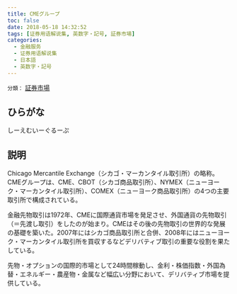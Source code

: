 ```yaml
---
title: CMEグループ
toc: false
date: 2018-05-18 14:32:52
tags: [证券用语解说集, 英数字・記号, 証券市場]
categories:
  - 金融服务
  - 证券用语解说集
  - 日本語
  - 英数字・記号
---
```


`分類：` [証券市場](/tags/証券市場/)

## ひらがな

しーえむいーぐるーぷ

## 説明

Chicago Mercantile Exchange（シカゴ・マーカンタイル取引所）の略称。CMEグループは、CME、CBOT（シカゴ商品取引所）、NYMEX（ニューヨーク・マーカンタイル取引所）、COMEX（ニューヨーク商品取引所）の4つの主要取引所で構成されている。

金融先物取引は1972年、CMEに国際通貨市場を発足させ、外国通貨の先物取引（＝先渡し取引）をしたのが始まり。CMEはその後の先物取引の世界的な発展の基礎を築いた。2007年にはシカゴ商品取引所と合併、2008年にはニューヨーク・マーカンタイル取引所を買収するなどデリバティブ取引の重要な役割を果たしている。

先物・オプションの国際的市場として24時間稼動し、金利・株価指数・外国為替・エネルギー・農産物・金属など幅広い分野において、デリバティブ市場を提供している。

